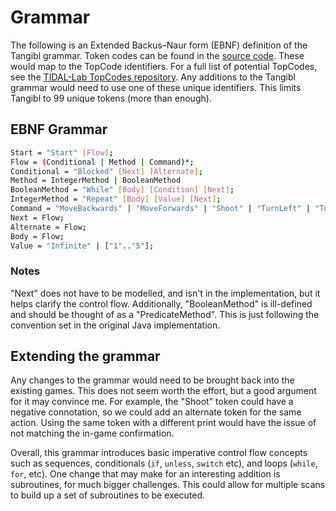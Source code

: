 # Grammar

The following is an Extended Backus–Naur form (EBNF) definition of the Tangibl grammar.
Token codes can be found in the [source
code](https://github.com/battesonb/tangibl-rs/blob/main/src/tokens.rs). These
would map to the TopCode identifiers. For a full list of potential TopCodes, see
the [TIDAL-Lab TopCodes
repository](https://github.com/TIDAL-Lab/TopCodes#valid-topcodes). Any additions
to the Tangibl grammar would need to use one of these unique identifiers. This
limits Tangibl to 99 unique tokens (more than enough).

## EBNF Grammar

```sh
Start = "Start" [Flow];
Flow = (Conditional | Method | Command)*;
Conditional = "Blocked" [Next] [Alternate];
Method = IntegerMethod | BooleanMethod
BooleanMethod = "While" [Body] [Condition] [Next];
IntegerMethod = "Repeat" [Body] [Value] [Next];
Command = "MoveBackwards" | "MoveForwards" | "Shoot" | "TurnLeft" | "TurnRight";
Next = Flow;
Alternate = Flow;
Body = Flow;
Value = "Infinite" | ["1".."5"];
```

### Notes

"Next" does not have to be modelled, and isn't in the implementation, but it
helps clarify the control flow. Additionally, "BooleanMethod" is ill-defined and
should be thought of as a "PredicateMethod". This is just following the
convention set in the original Java implementation.

## Extending the grammar

Any changes to the grammar would need to be brought back into the existing
games. This does not seem worth the effort, but a good argument for it may
convince me. For example, the "Shoot" token could have a negative connotation,
so we could add an alternate token for the same action. Using the same token
with a different print would have the issue of not matching the in-game
confirmation.

Overall, this grammar introduces basic imperative control flow concepts such as
sequences, conditionals (`if`, `unless`, `switch` etc), and loops (`while`,
`for`, etc). One change that may make for an interesting addition is
subroutines, for much bigger challenges. This could allow for multiple scans to
build up a set of subroutines to be executed.
